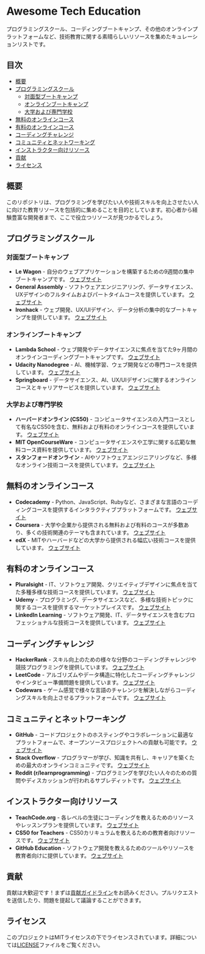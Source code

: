 # Awesome Tech Education

プログラミングスクール、コーディングブートキャンプ、その他のオンラインプラットフォームなど、技術教育に関する素晴らしいリソースを集めたキュレーションリストです。

## 目次

- [概要](#概要)
- [プログラミングスクール](#プログラミングスクール)
  - [対面型ブートキャンプ](#対面型ブートキャンプ)
  - [オンラインブートキャンプ](#オンラインブートキャンプ)
  - [大学および専門学校](#大学および専門学校)
- [無料のオンラインコース](#無料のオンラインコース)
- [有料のオンラインコース](#有料のオンラインコース)
- [コーディングチャレンジ](#コーディングチャレンジ)
- [コミュニティとネットワーキング](#コミュニティとネットワーキング)
- [インストラクター向けリソース](#インストラクター向けリソース)
- [貢献](#貢献)
- [ライセンス](#ライセンス)

## 概要

このリポジトリは、プログラミングを学びたい人や技術スキルを向上させたい人に向けた教育リソースを包括的に集めることを目的としています。初心者から経験豊富な開発者まで、ここで役立つリソースが見つかるでしょう。

## プログラミングスクール

### 対面型ブートキャンプ

- **Le Wagon** - 自分のウェブアプリケーションを構築するための9週間の集中ブートキャンプです。 [ウェブサイト](https://www.lewagon.com)
- **General Assembly** - ソフトウェアエンジニアリング、データサイエンス、UXデザインのフルタイムおよびパートタイムコースを提供しています。 [ウェブサイト](https://generalassemb.ly)
- **Ironhack** - ウェブ開発、UX/UIデザイン、データ分析の集中的なブートキャンプを提供しています。 [ウェブサイト](https://www.ironhack.com)

### オンラインブートキャンプ

- **Lambda School** - ウェブ開発やデータサイエンスに焦点を当てた9ヶ月間のオンラインコーディングブートキャンプです。 [ウェブサイト](https://lambdaschool.com)
- **Udacity Nanodegree** - AI、機械学習、ウェブ開発などの専門コースを提供しています。 [ウェブサイト](https://www.udacity.com)
- **Springboard** - データサイエンス、AI、UX/UIデザインに関するオンラインコースとキャリアサービスを提供しています。 [ウェブサイト](https://www.springboard.com)

### 大学および専門学校

- **ハーバードオンライン (CS50)** - コンピュータサイエンスの入門コースとして有名なCS50を含む、無料および有料のオンラインコースを提供しています。 [ウェブサイト](https://online-learning.harvard.edu)
- **MIT OpenCourseWare** - コンピュータサイエンスや工学に関する広範な無料コース資料を提供しています。 [ウェブサイト](https://ocw.mit.edu)
- **スタンフォードオンライン** - AIやソフトウェアエンジニアリングなど、多様なオンライン技術コースを提供しています。 [ウェブサイト](https://online.stanford.edu)

## 無料のオンラインコース

- **Codecademy** - Python、JavaScript、Rubyなど、さまざまな言語のコーディングコースを提供するインタラクティブプラットフォームです。 [ウェブサイト](https://www.codecademy.com)
- **Coursera** - 大学や企業から提供される無料および有料のコースが多数あり、多くの技術関連のテーマも含まれています。 [ウェブサイト](https://www.coursera.org)
- **edX** - MITやハーバードなどの大学から提供される幅広い技術コースを提供しています。 [ウェブサイト](https://www.edx.org)

## 有料のオンラインコース

- **Pluralsight** - IT、ソフトウェア開発、クリエイティブデザインに焦点を当てた多種多様な技術コースを提供しています。 [ウェブサイト](https://www.pluralsight.com)
- **Udemy** - プログラミング、データサイエンスなど、多様な技術トピックに関するコースを提供するマーケットプレイスです。 [ウェブサイト](https://www.udemy.com)
- **LinkedIn Learning** - ソフトウェア開発、IT、データサイエンスを含むプロフェッショナルな技術コースを提供しています。 [ウェブサイト](https://www.linkedin.com/learning)

## コーディングチャレンジ

- **HackerRank** - スキル向上のための様々な分野のコーディングチャレンジや競技プログラミングを提供しています。 [ウェブサイト](https://www.hackerrank.com)
- **LeetCode** - アルゴリズムやデータ構造に特化したコーディングチャレンジやインタビュー準備問題を提供しています。 [ウェブサイト](https://leetcode.com)
- **Codewars** - ゲーム感覚で様々な言語のチャレンジを解決しながらコーディングスキルを向上させるプラットフォームです。 [ウェブサイト](https://www.codewars.com)

## コミュニティとネットワーキング

- **GitHub** - コードプロジェクトのホスティングやコラボレーションに最適なプラットフォームで、オープンソースプロジェクトへの貢献も可能です。 [ウェブサイト](https://github.com)
- **Stack Overflow** - プログラマーが学び、知識を共有し、キャリアを築くための最大のオンラインコミュニティです。 [ウェブサイト](https://stackoverflow.com)
- **Reddit (r/learnprogramming)** - プログラミングを学びたい人々のための質問やディスカッションが行われるサブレディットです。 [ウェブサイト](https://www.reddit.com/r/learnprogramming)

## インストラクター向けリソース

- **TeachCode.org** - 各レベルの生徒にコーディングを教えるためのリソースやレッスンプランを提供しています。 [ウェブサイト](https://teachcode.org)
- **CS50 for Teachers** - CS50カリキュラムを教えるための教育者向けリソースです。 [ウェブサイト](https://cs50.harvard.edu/teachers/)
- **GitHub Education** - ソフトウェア開発を教えるためのツールやリソースを教育者向けに提供しています。 [ウェブサイト](https://education.github.com)

## 貢献

貢献は大歓迎です！まずは[貢献ガイドライン](CONTRIBUTING.md)をお読みください。プルリクエストを送信したり、問題を提起して議論することができます。

## ライセンス

このプロジェクトはMITライセンスの下でライセンスされています。詳細については[LICENSE](LICENSE)ファイルをご覧ください。
